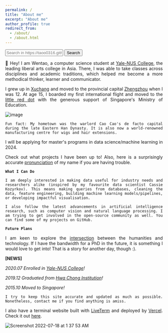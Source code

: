 ```yaml
---
permalink: /
title: "About me"
excerpt: "About me"
author_profile: true
redirect_from: 
  - /about/
  - /about.html
---
```


<form action="https://www.google.com/search" class="searchform" method="get" name="searchform" target="_blank">
<input name="sitesearch" type="hidden" value="https://taoo0316.github.io/">
<input autocomplete="on" class="form-control search" name="q" placeholder="Search in https://taoo0316.github.io/" required="required"  type="text">
<button class="button" type="submit">Search</button>
</form>

<style>body {text-align: justify}</style>

👋 Hey! I am Wentao, a computer science student at [Yale-NUS College](https://www.yale-nus.edu.sg/), the leading liberal arts college in Asia. There, I was able to take classes across disciplines and academic traditions, which helped me become a more methodical thinker, learner and communicator.

I grew up in [Xuchang](https://en.wikipedia.org/wiki/Xuchang) and moved to the provincial capital [Zhengzhou](https://en.wikipedia.org/wiki/Zhengzhou) when I was 12. At age 15, I boarded my first international flight and moved to the [little red dot](https://en.wikipedia.org/wiki/Little_red_dot) with the generous support of Singapore's Ministry of Education. 

![image](https://user-images.githubusercontent.com/95064358/177197685-5e4efc39-7f53-475a-892a-116de039b8f8.png)

```Fun fact: My hometown was the warlord Cao Cao's de facto capital during the late Eastern Han Dynasty. It is also now a world-renowned manufacturing centre for wigs and hair extensions.```

I will be applying for master's programs in data science/machine learning in 2024.

Check out what projects I have been up to! Also, here is a surprisingly accurate [pronunciation](https://www.howtopronounce.com/wentao) of my name if you are having trouble. 

**```What I Can Do```**

```I am deeply interested in making data useful for industry needs and researchers alike (inspired by my favourite data scientist Cassie Kozyrkov). This means making queries from databases, cleaning the data, feature engineering, building machine learning models/pipelines, or developing impactful visualisation.```

```I also follow the latest advancements in artificial intelligence research, such as computer vision and natural language processing. I am trying to get involved in the open-source community as well. You can find some of my projects on GitHub.```

**```Future Plans```**

I am keen to explore the [intersection](https://scholar.google.com/citations?user=9NkngDMAAAAJ&hl=en) between the humanities and technology. If I have the bandwidth for a PhD in the future, it is something I would love to get into! That is a story for another day, though :).

**[NEWS]**

*2020.07 Enrolled in [Yale-NUS College](https://www.yale-nus.edu.sg/)!*

*2019.12 Graduated from [Hwa Chong Institution](https://www.hci.edu.sg/)!*

*2015.10 Moved to Singapore!*


<script type="text/javascript" id="clustrmaps" src="//clustrmaps.com/map_v2.js?d=BFXFcN61Uys-0YXGJKGl8547HbTR1J4FroLBH-q6mso&cl=ffffff&w=a"></script>


```I try to keep this site accurate and updated as much as possible. Nonetheless, contact me if you find anything is amiss.```


I also have a terminal website built with [LiveTerm](https://github.com/Cveinnt/LiveTerm) and deployed by [Vercel](https://vercel.com). Check it out [here](https://live-term-taoo0316.vercel.app/).

![Screenshot 2022-07-18 at 1 37 53 AM](https://user-images.githubusercontent.com/95064358/179417906-2a1d9ecb-f75a-402c-a835-12e55c010e52.png)


